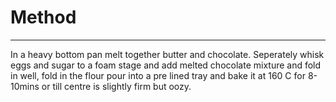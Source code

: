 # Method
---
In a heavy bottom pan melt together butter and chocolate. Seperately whisk eggs and sugar to a foam stage and add melted chocolate mixture and fold in well, fold in the flour pour into a pre lined tray and bake it at 160 C for 8-10mins or till centre is slightly firm but oozy.